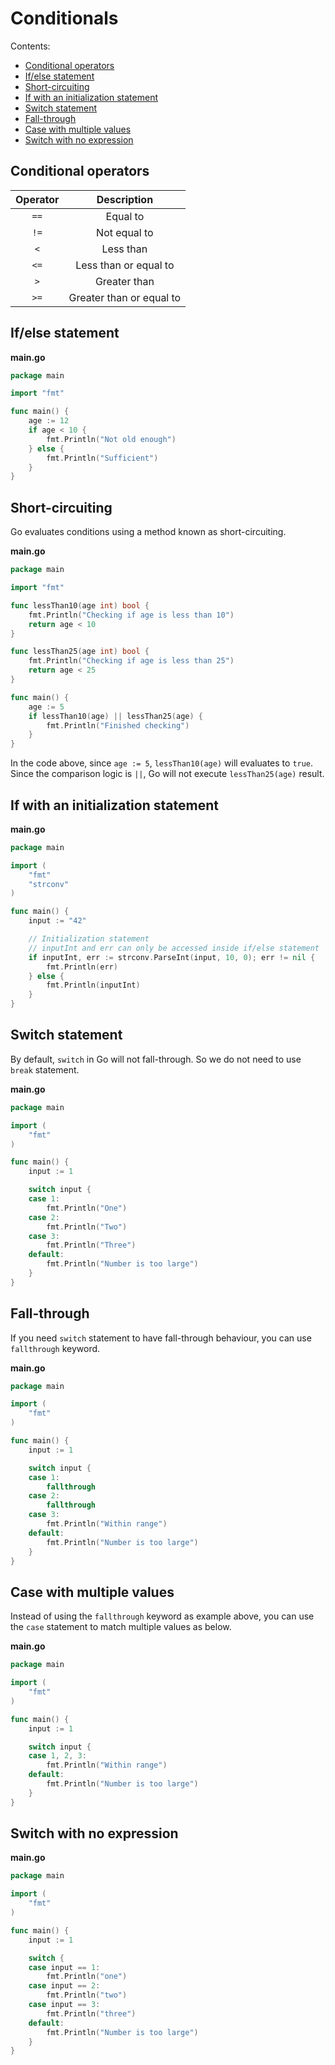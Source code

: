 # Conditionals

Contents:

- [Conditional operators](#conditional-operators)
- [If/else statement](#ifelse-statement)
- [Short-circuiting](#short-circuiting)
- [If with an initialization statement](#if-with-an-initialization-statement)
- [Switch statement](#switch-statement)
- [Fall-through](#fall-through)
- [Case with multiple values](#case-with-multiple-values)
- [Switch with no expression](#switch-with-no-expression)

## Conditional operators

| Operator |        Description       |
|:--------:|:------------------------:|
|   `==`   | Equal to                 |
|   `!=`   | Not equal to             |
|    `<`   | Less than                |
|   `<=`   | Less than or equal to    |
|    `>`   | Greater than             |
|   `>=`   | Greater than or equal to |

## If/else statement

**main.go**

```go
package main

import "fmt"

func main() {
	age := 12
	if age < 10 {
		fmt.Println("Not old enough")
	} else {
		fmt.Println("Sufficient")
	}
}
```

## Short-circuiting

Go evaluates conditions using a method known as short-circuiting.

**main.go**

```go
package main

import "fmt"

func lessThan10(age int) bool {
	fmt.Println("Checking if age is less than 10")
	return age < 10
}

func lessThan25(age int) bool {
	fmt.Println("Checking if age is less than 25")
	return age < 25
}

func main() {
	age := 5
	if lessThan10(age) || lessThan25(age) {
		fmt.Println("Finished checking")
	}
}
```

In the code above, since `age := 5`, `lessThan10(age)` will evaluates to `true`. Since the comparison logic is `||`, Go will not execute `lessThan25(age)` result.

## If with an initialization statement

**main.go**

```go
package main

import (
	"fmt"
	"strconv"
)

func main() {
	input := "42"

	// Initialization statement
	// inputInt and err can only be accessed inside if/else statement
	if inputInt, err := strconv.ParseInt(input, 10, 0); err != nil {
		fmt.Println(err)
	} else {
		fmt.Println(inputInt)
	}
}
```

## Switch statement

By default, `switch` in Go will not fall-through. So we do not need to use `break` statement.

**main.go**

```go
package main

import (
	"fmt"
)

func main() {
	input := 1

	switch input {
	case 1:
		fmt.Println("One")
	case 2:
		fmt.Println("Two")
	case 3:
		fmt.Println("Three")
	default:
		fmt.Println("Number is too large")
	}
}
```

## Fall-through

If you need `switch` statement to have fall-through behaviour, you can use `fallthrough` keyword.

**main.go**

```go
package main

import (
	"fmt"
)

func main() {
	input := 1

	switch input {
	case 1:
		fallthrough
	case 2:
		fallthrough
	case 3:
		fmt.Println("Within range")
	default:
		fmt.Println("Number is too large")
	}
}
```

## Case with multiple values

Instead of using the `fallthrough` keyword as example above, you can use the `case` statement to match multiple values as below.

**main.go**

```go
package main

import (
	"fmt"
)

func main() {
	input := 1

	switch input {
	case 1, 2, 3:
		fmt.Println("Within range")
	default:
		fmt.Println("Number is too large")
	}
}
```

## Switch with no expression

**main.go**

```go
package main

import (
	"fmt"
)

func main() {
	input := 1

	switch {
	case input == 1:
		fmt.Println("one")
	case input == 2:
		fmt.Println("two")
	case input == 3:
		fmt.Println("three")
	default:
		fmt.Println("Number is too large")
	}
}
```
